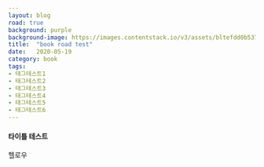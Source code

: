 ```yaml
---
layout: blog
road: true
background: purple
background-image: https://images.contentstack.io/v3/assets/bltefdd0b53724fa2ce/blt8c328002d82e303e/5d0d573477f34fd55839b61f/illustration-elasticsearch-scalability-555.png
title:  "book road test"
date:   2020-05-19
category: book
tags:
- 태그테스트1
- 태그테스트2
- 태그테스트3
- 태그테스트4
- 태그테스트5
- 태그테스트6
---
```

 
  
#### 타이틀 테스트 
 
  헬로우